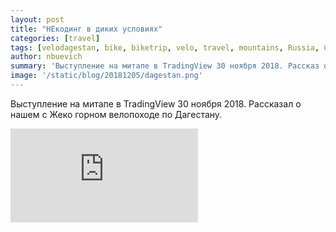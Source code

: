 ```yaml
---
layout: post
title: "НЕкодинг в диких условиях"
categories: [travel]
tags: [velodagestan, bike, biketrip, velo, travel, mountains, Russia, Caucasus, Dagestan]
author: nbuevich
summary: 'Выступление на митапе в TradingView 30 ноября 2018. Рассказ о горном велопоходе по Дагестану.'
image: '/static/blog/20181205/dagestan.png'
---
```

Выступление на митапе в TradingView 30 ноября 2018. Рассказал о нашем с Жеко горном велопоходе по Дагестану.  

<div class="videoWrapper">
    <iframe src="https://www.youtube.com/embed/GLcSdJi8Xns" frameborder="0" allow="accelerometer; autoplay; encrypted-media; gyroscope; picture-in-picture" allowfullscreen></iframe>
</div>
